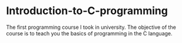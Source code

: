 # Introduction-to-C-programming
The first programming course I took in university. The objective of the course is to teach you the basics of programming in the C language.
